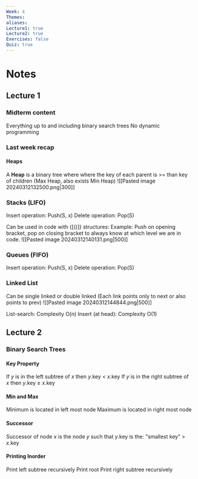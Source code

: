 ```yaml
---
Week: 4
Themes: 
aliases: 
Lecture1: true
Lecture2: true
Exercises: false
Quiz: true
---
```


# Notes

## Lecture 1

### Midterm content
Everything up to and including binary search trees
No dynamic programming

### Last week recap

#### Heaps
A **Heap** is a binary tree where where the key of each parent is >= than key of children (Max Heap, also exists Min Heap)
![[Pasted image 20240312132500.png|300]]



### Stacks (LIFO)
Insert operation: Push(S, x)
Delete operation: Pop(S)

Can be used in code with {[()]} structures:
Example:
Push on opening bracket, pop on closing bracket to always know at which level we are in code.
![[Pasted image 20240312140131.png|500]]

### Queues (FIFO)
Insert operation: Push(S, x)
Delete operation: Pop(S)

### Linked List
Can be single linked or double linked (Each link points only to next or also points to prev)
![[Pasted image 20240312144844.png|500]]


List-search: Complexity O(n)
Insert (at head): Complexity O(1)



## Lecture 2

### Binary Search Trees
#### Key Property

If $y$ is in the left subtree of $x$ then $y$.key $<$ $x$.key
If $y$ is in the right subtree of $x$ then $y$.key $\ge$ $x$.key

#### Min and Max

Minimum is located in left most node
Maximum is located in right most node

#### Successor

Successor of node $x$ is the node $y$ such that $y$.key is the: "smallest key" > $x$.key

#### Printing Inorder
Print left subtree recursively
Print root
Print right subtree recursively

